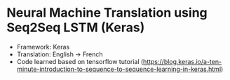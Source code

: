 # Neural Machine Translation using Seq2Seq LSTM (Keras)
* Framework: Keras
* Translation: English -> French
* Code learned based on tensorflow tutorial (https://blog.keras.io/a-ten-minute-introduction-to-sequence-to-sequence-learning-in-keras.html)
